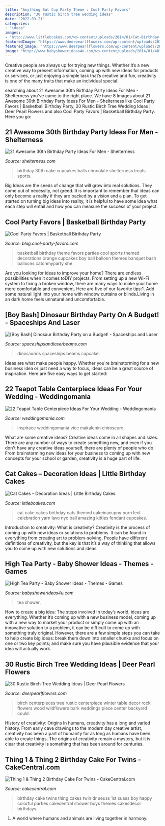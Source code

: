 ```yaml
---
title: "Anything But Cup Party Theme : Cool Party Favors"
description: "30 rustic birch tree wedding ideas"
date: "2022-09-21"
categories:
- "ideas"
images:
- "http://www.littlebcakes.com/wp-content/uploads/2014/01/Cat-Birthday-Cakes.jpg"
featuredImage: "https://www.deerpearlflowers.com/wp-content/uploads/2015/07/wildflowers-and-birch-wedding-centerpiece-ideas.jpg"
featured_image: "https://www.deerpearlflowers.com/wp-content/uploads/2015/07/wildflowers-and-birch-wedding-centerpiece-ideas.jpg"
image: "http://www.babyshowerideas4u.com/wp-content/uploads/2014/01/481799_499561553408392_1619667807_n.jpg"
---
```



Creative people are always up for trying new things. Whether it’s a new creative way to present information, coming up with new ideas for products or services, or just enjoying a simple task that’s creative and fun, creativity is one of the many traits that make an individual special.

	

		
searching about 21 Awesome 30th Birthday Party Ideas For Men - Shelterness you've came to the right place. We have 8 Images about 21 Awesome 30th Birthday Party Ideas For Men - Shelterness like Cool Party Favors | Basketball Birthday Party, 30 Rustic Birch Tree Wedding Ideas | Deer Pearl Flowers and also Cool Party Favors | Basketball Birthday Party. Here you go:
		
    
## 21 Awesome 30th Birthday Party Ideas For Men - Shelterness

<img loading=lazy src="https://i.shelterness.com/2017/02/19-cupcakes-and-favorite-beer-instead-of-a-birthday-cake.jpg" onerror="this.onerror=null;this.src='https://tse4.mm.bing.net/th?id=OIP.J8x-agjspB3_SHws4XPtYwHaKf&amp;pid=15.1';" alt="21 Awesome 30th Birthday Party Ideas For Men - Shelterness">

_Source: shelterness.com_

>birthday 30th cake cupcakes balls chocolate shelterness treats sports. 

	

Big Ideas are the seeds of change that will grow into real solutions. They come out of necessity, not greed. It is important to remember that ideas can only become a reality if they are backed by a vision and a plan. To get started on turning big ideas into reality, it is helpful to have some idea what each step will entail and how you can measure the success of your project.

    
## Cool Party Favors | Basketball Birthday Party

<img loading=lazy src="http://blog.cool-party-favors.com/wp-content/uploads/2012/09/Basketball-Theme-Party.jpg" onerror="this.onerror=null;this.src='https://tse2.mm.bing.net/th?id=OIP.jsaW1ZJOSMr9HZROugJRhwHaLG&amp;pid=15.1';" alt="Cool Party Favors | Basketball Birthday Party">

_Source: blog.cool-party-favors.com_

>basketball birthday theme favors parties cool sports themed decorations orange cupcakes boy ball balloon themes banquet bash balloons catchmyparty she. 

	

Are you looking for ideas to improve your home? There are endless possibilities when it comes toDIY projects. From setting up a new Wi-Fi system to fixing a broken window, there are many ways to make your home more comfortable and convenient. Here are five of our favorite tips:1. Add some natural light into your home with window curtains or blinds.Living in an dark home feels unnatural and uncomfortable.

    
## [Boy Bash] Dinosaur Birthday Party On A Budget! - Spaceships And Laser

<img loading=lazy src="https://spaceshipsandlaserbeams.com/wp-content/uploads/2015/09/dinosaur-birthday-party-ideas-on-a-budget.jpg.jpg" onerror="this.onerror=null;this.src='https://tse1.mm.bing.net/th?id=OIP.jGsNwoCUIp6yU4tyU9TfnAHaLH&amp;pid=15.1';" alt="[Boy Bash] Dinosaur Birthday Party on a Budget! - Spaceships and Laser">

_Source: spaceshipsandlaserbeams.com_

>dinosaurios spaceships beams cupcake. 

	

Ideas are what make people happy. Whether you're brainstorming for a new business idea or just need a way to focus, ideas can be a great source of inspiration. Here are five easy ways to get started: 

    
## 22 Teapot Table Centerpiece Ideas For Your Wedding - Weddingomania

<img loading=lazy src="https://i.weddingomania.com/2016/04/22-Teapot-Table-Centerpiece-Ideas-For-Your-Wedding-7.jpg" onerror="this.onerror=null;this.src='https://tse3.mm.bing.net/th?id=OIP.4_OI-jylMVnHUI4oB_KSjgAAAA&amp;pid=15.1';" alt="22 Teapot Table Centerpiece Ideas For Your Wedding - Weddingomania">

_Source: weddingomania.com_

>inspirace weddingomania více makalenin chiroscuro. 

	

What are some creative ideas?
Creative ideas come in all shapes and sizes. There are any number of ways to create something new, and even if you don't have any creative ideas yourself, there are plenty of people who do. From brainstorming new ideas for your business to coming up with new concepts for your school or garden, creativity is a huge part of life.

    
## Cat Cakes – Decoration Ideas | Little Birthday Cakes

<img loading=lazy src="http://www.littlebcakes.com/wp-content/uploads/2014/01/Cat-Birthday-Cakes.jpg" onerror="this.onerror=null;this.src='https://tse3.mm.bing.net/th?id=OIP.KF-SHeQnnvbqehpDHl1eYAHaJQ&amp;pid=15.1';" alt="Cat Cakes – Decoration Ideas | Little Birthday Cakes">

_Source: littlebcakes.com_

>cat cake cakes birthday cats themed cakeinacupny purrrfect celebration yarn lavo nyc ball amazing kitties fondant cupcakes. 

	

Introduction to creativity: What is creativity?
Creativity is the process of coming up with new ideas or solutions to problems. It can be found in everything from creating art to problem-solving. People have different definitions of creativity, but the key is that it’s a way of thinking that allows you to come up with new solutions and ideas.

    
## High Tea Party - Baby Shower Ideas - Themes - Games

<img loading=lazy src="http://www.babyshowerideas4u.com/wp-content/uploads/2014/01/481799_499561553408392_1619667807_n.jpg" onerror="this.onerror=null;this.src='https://tse2.mm.bing.net/th?id=OIP.3wCTGU1zz-AhVgqMBAUdbAHaJ4&amp;pid=15.1';" alt="High Tea Party - Baby Shower Ideas - Themes - Games">

_Source: babyshowerideas4u.com_

>tea shower. 

	

How to create a big idea: The steps involved
In today’s world, ideas are everything. Whether it’s coming up with a new business model, coming up with a new way to market your product or simply come up with an innovative solution to a problem, it can be difficult to come up with something truly original. However, there are a few simple steps you can take to help create big ideas: break them down into smaller chunks and focus on one or two key points; and make sure you have plausible evidence that your idea will actually work.

    
## 30 Rustic Birch Tree Wedding Ideas | Deer Pearl Flowers

<img loading=lazy src="https://www.deerpearlflowers.com/wp-content/uploads/2015/07/wildflowers-and-birch-wedding-centerpiece-ideas.jpg" onerror="this.onerror=null;this.src='https://tse2.mm.bing.net/th?id=OIP.OThYCN2XapDGdMnux_opwwHaLG&amp;pid=15.1';" alt="30 Rustic Birch Tree Wedding Ideas | Deer Pearl Flowers">

_Source: deerpearlflowers.com_

>birch centerpieces tree rustic centerpiece winter table decor rock flowers wood wildflowers bark weddings piece center backyard could. 

	

History of creativity: Origins
In humans, creativity has a long and varied history. From early cave drawings to the modern day creative artist, creativity has been a part of humanity for as long as humans have been able to create things. The origins of creativity remain a mystery, but it is clear that creativity is something that has been around for centuries.

    
## Thing 1 &amp; Thing 2 Birthday Cake For Twins - CakeCentral.com

<img loading=lazy src="https://cdn001.cakecentral.com/gallery/2015/03/900_869020R30K_thing-1-amp-thing-2-birthday-cake-for-twins.jpg" onerror="this.onerror=null;this.src='https://tse3.mm.bing.net/th?id=OIP.tCdmHFf520Nnoj3vlEasvwHaMI&amp;pid=15.1';" alt="Thing 1 &amp; Thing 2 Birthday Cake For Twins - CakeCentral.com">

_Source: cakecentral.com_

>birthday cake twins thing cakes twin dr seuss 1st suess boy happy colorful parties cakecentral shower boys themes cakesdecor birthdays. 

	

1. A world where humans and animals are living together in harmony. 

